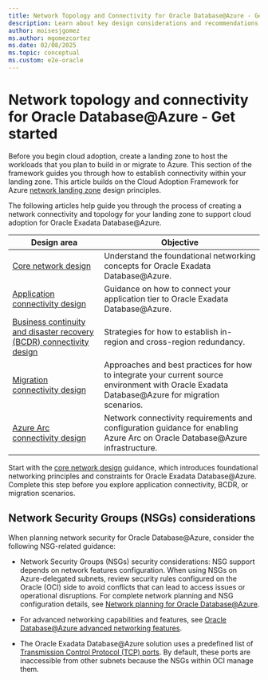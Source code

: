 ```yaml
---
title: Network Topology and Connectivity for Oracle Database@Azure - Get Started
description: Learn about key design considerations and recommendations for Oracle Database@Azure network topology and connectivity for your landing zone.
author: moisesjgomez
ms.author: mgomezcortez
ms.date: 02/08/2025
ms.topic: conceptual
ms.custom: e2e-oracle
---
```


# Network topology and connectivity for Oracle Database@Azure - Get started

Before you begin cloud adoption, create a landing zone to host the workloads that you plan to build in or migrate to Azure. This section of the framework guides you through how to establish connectivity within your landing zone. This article builds on the Cloud Adoption Framework for Azure [network landing zone](/azure/cloud-adoption-framework/ready/landing-zone/design-area/network-topology-and-connectivity) design principles.

The following articles help guide you through the process of creating a network connectivity and topology for your landing zone to support cloud adoption for Oracle Exadata Database@Azure.

| Design area                 | Objective                                                                                                                                                |
| ------------------------------- | ------------------------------------------------------------------------------------------------------------------------------------------------------------ |
| [Core network design](core-network-design.md)            | Understand the foundational networking concepts for Oracle Exadata Database@Azure.                                                        |
| [Application connectivity design](application-connectivity-design.md) | Guidance on how to connect your application tier to Oracle Exadata Database@Azure.                                                            |
| [Business continuity and disaster recovery (BCDR) connectivity design](business-continuity-disaster-recovery-connectivity-design.md)        | Strategies for how to establish in-region and cross-region redundancy.                                                                                        |
| [Migration connectivity design](migration-connectivity-design.md)   | Approaches and best practices for how to integrate your current source environment with Oracle Exadata Database@Azure for migration scenarios. |
| [Azure Arc connectivity design](azure-arc-connectivity-design.md) | Network connectivity requirements and configuration guidance for enabling Azure Arc on Oracle Database@Azure infrastructure. |

Start with the [core network design](core-network-design.md) guidance, which introduces foundational networking principles and constraints for Oracle Exadata Database@Azure. Complete this step before you explore application connectivity, BCDR, or migration scenarios.

## Network Security Groups (NSGs) considerations

When planning network security for Oracle Database@Azure, consider the following NSG-related guidance:

- Network Security Groups (NSGs) security considerations: NSG support depends on network features configuration. When using NSGs on Azure-delegated subnets, review security rules configured on the Oracle (OCI) side to avoid conflicts that can lead to access issues or operational disruptions. For complete network planning and NSG configuration details, see [Network planning for Oracle Database@Azure](/azure/oracle/oracle-db/oracle-database-network-plan).

- For advanced networking capabilities and features, see [Oracle Database@Azure advanced networking features](/azure/oracle/oracle-db/oracle-database-network-plan#advanced-networking-features).

- The Oracle Exadata Database@Azure solution uses a predefined list of [Transmission Control Protocol (TCP) ports](https://docs.public.content.oci.oraclecloud.com/en-us/iaas/exadatacloud/doc/ecs-security-guide.html#ECSCM-GUID-93DD9F98-AC6F-4538-AE78-13399C1C02A7). By default, these ports are inaccessible from other subnets because the NSGs within OCI manage them.
